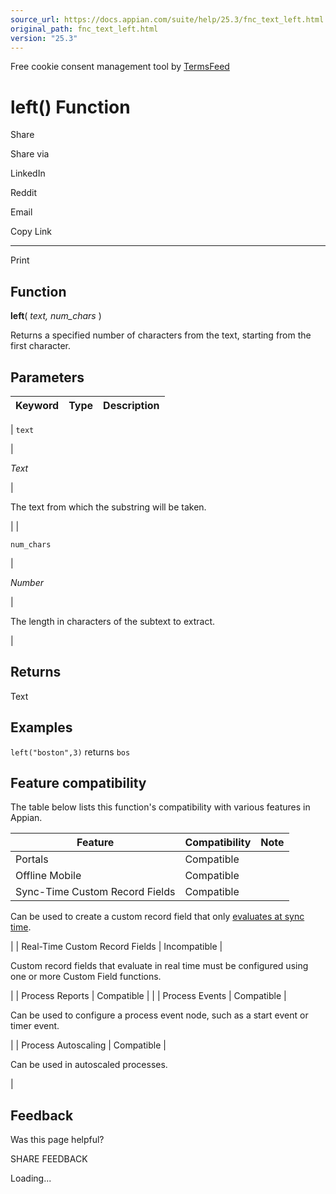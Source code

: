 ```yaml
---
source_url: https://docs.appian.com/suite/help/25.3/fnc_text_left.html
original_path: fnc_text_left.html
version: "25.3"
---
```


Free cookie consent management tool by [TermsFeed](https://www.termsfeed.com/)

# left() Function

Share

Share via

LinkedIn

Reddit

Email

Copy Link

* * *

Print

## Function

**left**( _text, num\_chars_ )

Returns a specified number of characters from the text, starting from the first character.

## Parameters

| Keyword | Type | Description |
| --- | --- | --- |
|
`text`

 |

_Text_

 |

The text from which the substring will be taken.

 |
|

`num_chars`

 |

_Number_

 |

The length in characters of the subtext to extract.

 |

## Returns

Text

## Examples

`left("boston",3)` returns `bos`

## Feature compatibility

The table below lists this function's compatibility with various features in Appian.

| Feature | Compatibility | Note |
| --- | --- | --- |
| Portals | Compatible |  |
| Offline Mobile | Compatible |  |
| Sync-Time Custom Record Fields | Compatible |
Can be used to create a custom record field that only [evaluates at sync time](custom-record-fields.html#prodlink-sync-time-evaluations).

 |
| Real-Time Custom Record Fields | Incompatible |

Custom record fields that evaluate in real time must be configured using one or more Custom Field functions.

 |
| Process Reports | Compatible |  |
| Process Events | Compatible |

Can be used to configure a process event node, such as a start event or timer event.

 |
| Process Autoscaling | Compatible |

Can be used in autoscaled processes.

 |

## Feedback

Was this page helpful?

SHARE FEEDBACK

Loading...